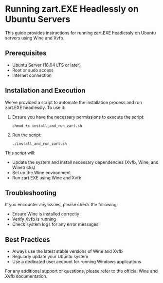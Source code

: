 # Running zart.EXE Headlessly on Ubuntu Servers

This guide provides instructions for running zart.EXE headlessly on Ubuntu servers using Wine and Xvfb.

## Prerequisites

- Ubuntu Server (18.04 LTS or later)
- Root or sudo access
- Internet connection

## Installation and Execution

We've provided a script to automate the installation process and run zart.EXE headlessly. To use it:

1. Ensure you have the necessary permissions to execute the script:

   ```
   chmod +x install_and_run_zart.sh
   ```

2. Run the script:

   ```
   ./install_and_run_zart.sh
   ```

This script will:
- Update the system and install necessary dependencies (Xvfb, Wine, and Winetricks)
- Set up the Wine environment
- Run zart.EXE using Wine and Xvfb

## Troubleshooting

If you encounter any issues, please check the following:

- Ensure Wine is installed correctly
- Verify Xvfb is running
- Check system logs for any error messages

## Best Practices

- Always use the latest stable versions of Wine and Xvfb
- Regularly update your Ubuntu system
- Use a dedicated user account for running Windows applications

For any additional support or questions, please refer to the official Wine and Xvfb documentation.
